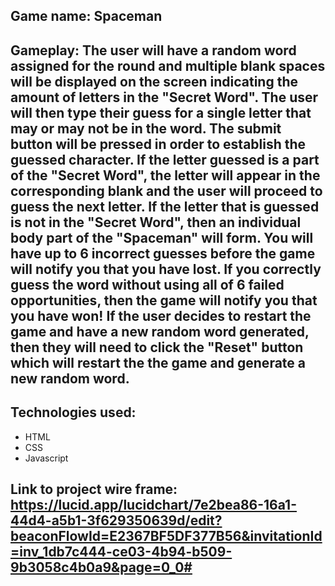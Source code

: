 ## Game name: Spaceman

## Gameplay: The user will have a random word assigned for the round and multiple blank spaces will be displayed on the screen indicating the amount of letters in the "Secret Word". The user will then type their guess for a single letter that may or may not be in the word. The submit button will be pressed in order to establish the guessed character. If the letter guessed is a part of the "Secret Word", the letter will appear in the corresponding blank and the user will proceed to guess the next letter. If the letter that is guessed is not in the "Secret Word", then an individual body part of the "Spaceman" will form. You will have up to 6 incorrect guesses before the game will notify you that you have lost. If you correctly guess the word without using all of 6 failed opportunities, then the game will notify you that you have won! If the user decides to restart the game and have a new random word generated, then they will need to click the "Reset" button which will restart the the game and generate a new random word. 

## Technologies used: 
* HTML 
* CSS 
* Javascript

## Link to project wire frame: https://lucid.app/lucidchart/7e2bea86-16a1-44d4-a5b1-3f629350639d/edit?beaconFlowId=E2367BF5DF377B56&invitationId=inv_1db7c444-ce03-4b94-b509-9b3058c4b0a9&page=0_0#